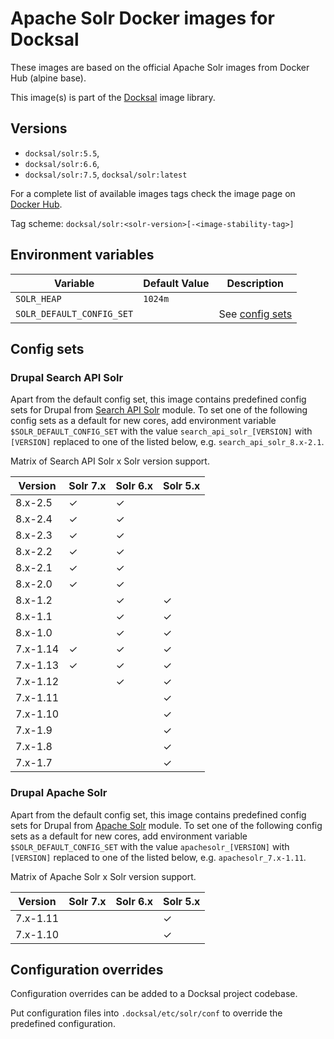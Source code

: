 # Apache Solr Docker images for Docksal

These images are based on the official Apache Solr images from Docker Hub (alpine base).

This image(s) is part of the [Docksal](http://docksal.io) image library.


## Versions

- `docksal/solr:5.5`,
- `docksal/solr:6.6`,
- `docksal/solr:7.5`, `docksal/solr:latest`

For a complete list of available images tags check the image page on [Docker Hub](https://cloud.docker.com/u/docksal/repository/docker/docksal/solr).

Tag scheme: `docksal/solr:<solr-version>[-<image-stability-tag>]`


## Environment variables

| Variable                  | Default Value | Description                     |
| ------------------------- | ------------- | ------------------------------- |
| `SOLR_HEAP`               | `1024m `      |                                 |
| `SOLR_DEFAULT_CONFIG_SET` |               | See [config sets](#config-sets) |


## Config sets

### Drupal Search API Solr

Apart from the default config set, this image contains predefined config sets for Drupal from 
[Search API Solr](https://www.drupal.org/project/search_api_solr) module. To set one of the following config sets 
as a default for new cores, add environment variable `$SOLR_DEFAULT_CONFIG_SET` with the value `search_api_solr_[VERSION]` 
with `[VERSION]` replaced to one of the listed below, e.g. `search_api_solr_8.x-2.1`.

Matrix of Search API Solr x Solr version support.

| Version  | Solr 7.x | Solr 6.x | Solr 5.x |
| -------- | -------- | -------- | -------- |
| 8.x-2.5  | ✓        | ✓        |          |
| 8.x-2.4  | ✓        | ✓        |          |
| 8.x-2.3  | ✓        | ✓        |          |
| 8.x-2.2  | ✓        | ✓        |          |
| 8.x-2.1  | ✓        | ✓        |          |
| 8.x-2.0  | ✓        | ✓        |          |
| 8.x-1.2  |          | ✓        | ✓        |
| 8.x-1.1  |          | ✓        | ✓        |
| 8.x-1.0  |          | ✓        | ✓        |
| 7.x-1.14 | ✓        | ✓        | ✓        |
| 7.x-1.13 | ✓        | ✓        | ✓        |
| 7.x-1.12 |          | ✓        | ✓        |
| 7.x-1.11 |          |          | ✓        |
| 7.x-1.10 |          |          | ✓        |
| 7.x-1.9  |          |          | ✓        |
| 7.x-1.8  |          |          | ✓        |
| 7.x-1.7  |          |          | ✓        |

### Drupal Apache Solr

Apart from the default config set, this image contains predefined config sets for Drupal from 
[Apache Solr](https://www.drupal.org/project/apachesolr) module. To set one of the following config sets as a default 
for new cores, add environment variable `$SOLR_DEFAULT_CONFIG_SET` with the value `apachesolr_[VERSION]` 
with `[VERSION]` replaced to one of the listed below, e.g. `apachesolr_7.x-1.11`.

Matrix of Apache Solr x Solr version support.

| Version  | Solr 7.x | Solr 6.x | Solr 5.x |
| -------- | -------- | -------- | -------- |
| 7.x-1.11 |          |          | ✓        |
| 7.x-1.10 |          |          | ✓        |


## Configuration overrides

Configuration overrides can be added to a Docksal project codebase.

Put configuration files into `.docksal/etc/solr/conf` to override the predefined configuration.
